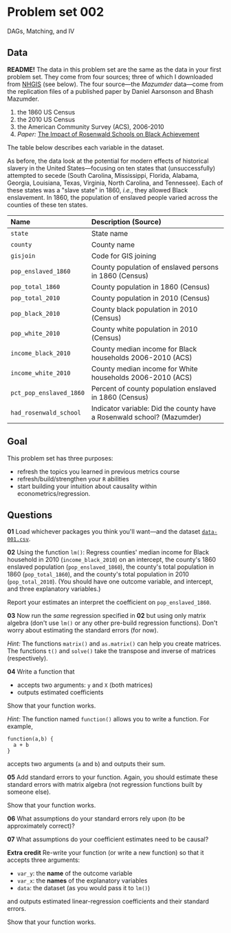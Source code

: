 # Problem set 002

DAGs, Matching, and IV

## Data

**README!** The data in this problem set are the same as the data in your first problem set. They come from four sources; three of which I downloaded from [NHGIS](https://nhgis.org) (see below). The four source—the *Mazumder* data—come from the replication files of a published paper by Daniel Aarsonson and Bhash Mazumder.

1. the 1860 US Census
2. the 2010 US Census
3. the American Community Survey (ACS), 2006-2010
4. *Paper:* [The Impact of Rosenwald Schools on Black Achievement](https://www.journals.uchicago.edu/doi/full/10.1086/662962)

The table below describes each variable in the dataset.

As before, the data look at the potential for modern effects of historical slavery in the United States—focusing on ten states that (unsuccessfully) attempted to secede (South Carolina, Mississippi, Florida, Alabama, Georgia, Louisiana, Texas, Virginia, North Carolina, and Tennessee). Each of these states was a "slave state" in 1860, *i.e.*, they allowed Black enslavement. In 1860, the population of enslaved people varied across the counties of these ten states.

| Name | Description (Source) |
|:---|:---|
| `state` | State name |
| `county` | County name |
| `gisjoin` | Code for GIS joining |
| `pop_enslaved_1860` | County population of enslaved persons in 1860 (Census) |
| `pop_total_1860` | County population in 1860 (Census) |
| `pop_total_2010` | County population in 2010 (Census) |
| `pop_black_2010` | County black population in 2010 (Census) |
| `pop_white_2010` | County white population in 2010 (Census) |
| `income_black_2010` | County median income for Black households 2006-2010 (ACS) |
| `income_white_2010` | County median income for White households 2006-2010 (ACS) |
| `pct_pop_enslaved_1860` | Percent of county population enslaved in 1860 (Census) |
| `had_rosenwald_school` | Indicator variable: Did the county have a Rosenwald school? (Mazumder) |

## Goal

This problem set has three purposes: 

- refresh the topics you learned in previous metrics course
- refresh/build/strengthen your `R` abilities
- start building your intuition about causality within econometrics/regression.

## Questions

**01** Load whichever packages you think you'll want—and the dataset [`data-001.csv`](https://raw.githack.com/edrubin/EC607S22/master/problem-sets/001/data-001.csv).

**02** Using the function `lm()`: Regress counties' median income for Black household in 2010 (`income_black_2010`) on an intercept, the county's 1860 enslaved population (`pop_enslaved_1860`), the county's total population in 1860 (`pop_total_1860`), and the county's total population in 2010 (`pop_total_2010`). (You should have one outcome variable, and intercept, and three explanatory variables.)

Report your estimates an interpret the coefficient on `pop_enslaved_1860`.

**03** Now run the *same* regression specified in **02** but using only matrix algebra (don't use `lm()` or any other pre-build regression functions). Don't worry about estimating the standard errors (for now).

*Hint:* The functions `matrix()` and `as.matrix()` can help you create matrices. The functions `t()` and `solve()` take the transpose and inverse of matrices (respectively).

**04** Write a function that 

- accepts two arguments: `y` and `X` (both matrices)
- outputs estimated coefficients

Show that your function works.

*Hint:* The function named `function()` allows you to write a function. For example, 

```{r}
function(a,b) {
  a + b
}
```

accepts two arguments (`a` and `b`) and outputs their sum.

**05** Add standard errors to your function. Again, you should estimate these standard errors with matrix algebra (not regression functions built by someone else).

Show that your function works.

**06** What assumptions do your standard errors rely upon (to be approximately correct)?

**07** What assumptions do your coefficient estimates need to be causal?

**Extra credit** Re-write your function (or write a new function) so that it accepts three arguments: 

- `var_y`: the **name** of the outcome variable
- `var_x`: the **names** of the explanatory variables
- `data`: the dataset (as you would pass it to `lm()`)

and outputs estimated linear-regression coefficients and their standard errors.

Show that your function works.
